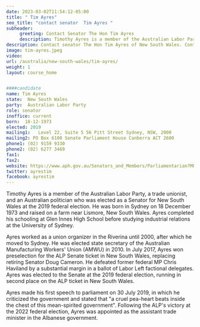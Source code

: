```yaml
---
date: 2023-03-02T11:54:12-05:00
title: " Tim Ayres"
seo_title: "contact senator  Tim Ayres "
subheader:
     greeting: Contact Senator The Hon Tim Ayres
     description: Timothy Ayres is a member of the Australian Labor Party, a trade unionist, and an Australian politician who was elected as a Senator for New South Wales at the 2019 federal election. 
description: Contact senator The Hon Tim Ayres of New South Wales. Contact information for The Hon Tim Ayres includes email address, phone number, and mailing address.
image: tim-ayres.jpeg
video:
url: /australia/new-south-wales/tim-ayres/
weight: 1
layout: course_home


####candidate
name: Tim Ayres
state:	New South Wales
party:	Australian Labor Party
role: senator
inoffice: current
born:  18-12-1973
elected: 2019
mailing1:	Level 22, Suite 5 56 Pitt Street Sydney, NSW, 2000
mailing2: PO Box 6100 Senate Parliament House Canberra ACT 2600
phone1:	(02) 9159 9330
phone2: (02) 6277 3469
fax1:
fax2:
website: https://www.aph.gov.au/Senators_and_Members/Parliamentarian?MPID=16913
twitter: ayrestim
facebook: ayrestim
---
```


Timothy Ayres is a member of the Australian Labor Party, a trade unionist, and an Australian politician who was elected as a Senator for New South Wales at the 2019 federal election. He was born in Sydney on 18 December 1973 and raised on a farm near Lismore, New South Wales. Ayres completed his schooling at Glen Innes High School before studying industrial relations at the University of Sydney.

Ayres worked as a union organizer in the Riverina until 2000, after which he moved to Sydney. He was elected state secretary of the Australian Manufacturing Workers' Union (AMWU) in 2010. In July 2017, Ayres won preselection for the ALP Senate ticket in New South Wales, replacing retiring Senator Doug Cameron. He defeated former federal MP Chris Haviland by a substantial margin in a ballot of Labor Left factional delegates. Ayres was elected to the Senate at the 2019 federal election, running in second place on the ALP ticket in New South Wales.

Ayres made his first speech to parliament on 30 July 2019, in which he criticized the government and stated that "a cruel pea-heart beats inside the chest of this mean-spirited government". Following the ALP's victory at the 2022 federal election, Ayres was appointed as the assistant trade minister in the Albanese government.